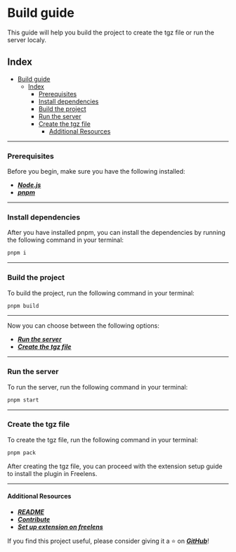 # Build guide

This guide will help you build the project to create the tgz file or run the server localy.

## Index

- [Build guide](#build-guide)
  - [Index](#index)
    - [Prerequisites](#prerequisites)
    - [Install dependencies](#install-dependencies)
    - [Build the project](#build-the-project)
    - [Run the server](#run-the-server)
    - [Create the tgz file](#create-the-tgz-file)
      - [Additional Resources](#additional-resources)

---

### Prerequisites

Before you begin, make sure you have the following installed:

- [***Node.js***](https://nodejs.org/en)
- [***pnpm***](https://pnpm.io/it/installation)

---

### Install dependencies

After you have installed pnpm, you can install the dependencies by running the
following command in your terminal:

```sh
pnpm i
```

---

### Build the project

To build the project, run the following command in your terminal:

```sh
pnpm build
```
---

Now you can choose between the following options:

- [***Run the server***](#run-the-server)
- [***Create the tgz file***](#create-the-tgz-file)

---

### Run the server

To run the server, run the following command in your terminal:

```sh
pnpm start
```
---

### Create the tgz file

To create the tgz file, run the following command in your terminal:

```sh
pnpm pack
```

After creating the tgz file, you can proceed with the extension setup guide to install the plugin in Freelens.

---

#### Additional Resources

- [***README***](../README.md)
- [***Contribute***](CONTRIBUTING.md)
- [***Set up extension on freelens***](./SET_UP_EXTENSION.md)

If you find this project useful, please consider giving it a ⭐️ on
[***GitHub***](https://github.com/freelensapp/freelens-ai)!

